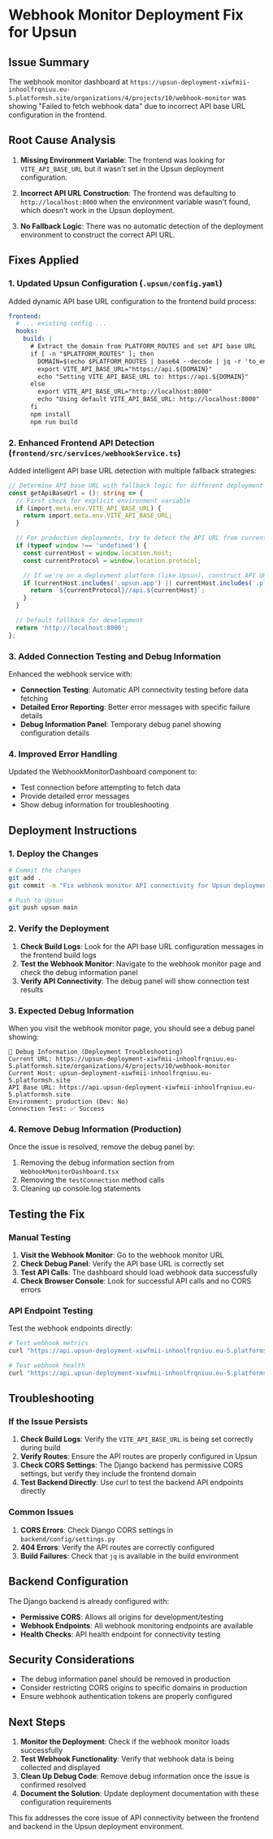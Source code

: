# Webhook Monitor Deployment Fix for Upsun

## Issue Summary

The webhook monitor dashboard at `https://upsun-deployment-xiwfmii-inhoolfrqniuu.eu-5.platformsh.site/organizations/4/projects/10/webhook-monitor` was showing "Failed to fetch webhook data" due to incorrect API base URL configuration in the frontend.

## Root Cause Analysis

1. **Missing Environment Variable**: The frontend was looking for `VITE_API_BASE_URL` but it wasn't set in the Upsun deployment configuration.

2. **Incorrect API URL Construction**: The frontend was defaulting to `http://localhost:8000` when the environment variable wasn't found, which doesn't work in the Upsun deployment.

3. **No Fallback Logic**: There was no automatic detection of the deployment environment to construct the correct API URL.

## Fixes Applied

### 1. Updated Upsun Configuration (`.upsun/config.yaml`)

Added dynamic API base URL configuration to the frontend build process:

```yaml
frontend:
  # ... existing config ...
  hooks:
    build: |
      # Extract the domain from PLATFORM_ROUTES and set API base URL
      if [ -n "$PLATFORM_ROUTES" ]; then
        DOMAIN=$(echo $PLATFORM_ROUTES | base64 --decode | jq -r 'to_entries[] | select(.value.primary == true) | .key' | sed 's:/*$::' | sed 's|https\?://||')
        export VITE_API_BASE_URL="https://api.${DOMAIN}"
        echo "Setting VITE_API_BASE_URL to: https://api.${DOMAIN}"
      else
        export VITE_API_BASE_URL="http://localhost:8000"
        echo "Using default VITE_API_BASE_URL: http://localhost:8000"
      fi
      npm install
      npm run build
```

### 2. Enhanced Frontend API Detection (`frontend/src/services/webhookService.ts`)

Added intelligent API base URL detection with multiple fallback strategies:

```typescript
// Determine API base URL with fallback logic for different deployment environments
const getApiBaseUrl = (): string => {
  // First check for explicit environment variable
  if (import.meta.env.VITE_API_BASE_URL) {
    return import.meta.env.VITE_API_BASE_URL;
  }

  // For production deployments, try to detect the API URL from current location
  if (typeof window !== 'undefined') {
    const currentHost = window.location.host;
    const currentProtocol = window.location.protocol;

    // If we're on a deployment platform (like Upsun), construct API URL
    if (currentHost.includes('.upsun.app') || currentHost.includes('.platformsh.site')) {
      return `${currentProtocol}//api.${currentHost}`;
    }
  }

  // Default fallback for development
  return 'http://localhost:8000';
};
```

### 3. Added Connection Testing and Debug Information

Enhanced the webhook service with:

- **Connection Testing**: Automatic API connectivity testing before data fetching
- **Detailed Error Reporting**: Better error messages with specific failure details
- **Debug Information Panel**: Temporary debug panel showing configuration details

### 4. Improved Error Handling

Updated the WebhookMonitorDashboard component to:

- Test connection before attempting to fetch data
- Provide detailed error messages
- Show debug information for troubleshooting

## Deployment Instructions

### 1. Deploy the Changes

```bash
# Commit the changes
git add .
git commit -m "Fix webhook monitor API connectivity for Upsun deployment"

# Push to Upsun
git push upsun main
```

### 2. Verify the Deployment

1. **Check Build Logs**: Look for the API base URL configuration messages in the frontend build logs
2. **Test the Webhook Monitor**: Navigate to the webhook monitor page and check the debug information panel
3. **Verify API Connectivity**: The debug panel will show connection test results

### 3. Expected Debug Information

When you visit the webhook monitor page, you should see a debug panel showing:

```
🔧 Debug Information (Deployment Troubleshooting)
Current URL: https://upsun-deployment-xiwfmii-inhoolfrqniuu.eu-5.platformsh.site/organizations/4/projects/10/webhook-monitor
Current Host: upsun-deployment-xiwfmii-inhoolfrqniuu.eu-5.platformsh.site
API Base URL: https://api.upsun-deployment-xiwfmii-inhoolfrqniuu.eu-5.platformsh.site
Environment: production (Dev: No)
Connection Test: ✅ Success
```

### 4. Remove Debug Information (Production)

Once the issue is resolved, remove the debug panel by:

1. Removing the debug information section from `WebhookMonitorDashboard.tsx`
2. Removing the `testConnection` method calls
3. Cleaning up console.log statements

## Testing the Fix

### Manual Testing

1. **Visit the Webhook Monitor**: Go to the webhook monitor URL
2. **Check Debug Panel**: Verify the API base URL is correctly set
3. **Test API Calls**: The dashboard should load webhook data successfully
4. **Check Browser Console**: Look for successful API calls and no CORS errors

### API Endpoint Testing

Test the webhook endpoints directly:

```bash
# Test webhook metrics
curl "https://api.upsun-deployment-xiwfmii-inhoolfrqniuu.eu-5.platformsh.site/api/brightdata/webhook/metrics/"

# Test webhook health
curl "https://api.upsun-deployment-xiwfmii-inhoolfrqniuu.eu-5.platformsh.site/api/brightdata/webhook/health/"
```

## Troubleshooting

### If the Issue Persists

1. **Check Build Logs**: Verify the `VITE_API_BASE_URL` is being set correctly during build
2. **Verify Routes**: Ensure the API routes are properly configured in Upsun
3. **Check CORS Settings**: The Django backend has permissive CORS settings, but verify they include the frontend domain
4. **Test Backend Directly**: Use curl to test the backend API endpoints directly

### Common Issues

1. **CORS Errors**: Check Django CORS settings in `backend/config/settings.py`
2. **404 Errors**: Verify the API routes are correctly configured
3. **Build Failures**: Check that `jq` is available in the build environment

## Backend Configuration

The Django backend is already configured with:

- **Permissive CORS**: Allows all origins for development/testing
- **Webhook Endpoints**: All webhook monitoring endpoints are available
- **Health Checks**: API health endpoint for connectivity testing

## Security Considerations

- The debug information panel should be removed in production
- Consider restricting CORS origins to specific domains in production
- Ensure webhook authentication tokens are properly configured

## Next Steps

1. **Monitor the Deployment**: Check if the webhook monitor loads successfully
2. **Test Webhook Functionality**: Verify that webhook data is being collected and displayed
3. **Clean Up Debug Code**: Remove debug information once the issue is confirmed resolved
4. **Document the Solution**: Update deployment documentation with these configuration requirements

This fix addresses the core issue of API connectivity between the frontend and backend in the Upsun deployment environment.
